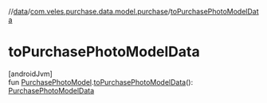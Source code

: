 //[data](../../index.md)/[com.veles.purchase.data.model.purchase](index.md)/[toPurchasePhotoModelData](to-purchase-photo-model-data.md)

# toPurchasePhotoModelData

[androidJvm]\
fun [PurchasePhotoModel](../../../domain/domain/com.veles.purchase.domain.model.purchase/-purchase-photo-model/index.md).[toPurchasePhotoModelData](to-purchase-photo-model-data.md)(): [PurchasePhotoModelData](-purchase-photo-model-data/index.md)
